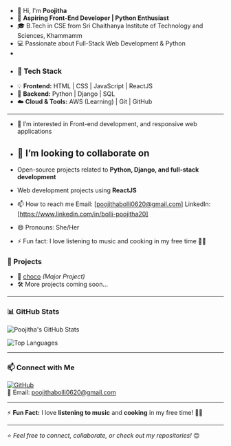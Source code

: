 - 👋 Hi, I'm **Poojitha**
- 🚀 **Aspiring Front-End Developer | Python Enthusiast**
- 🎓 B.Tech in CSE from Sri Chaithanya Institute of Technology and Sciences, Khammamm
- 💻 Passionate about Full-Stack Web Development & Python
- 
- ### 🚀 Tech Stack
- 💡 **Frontend:** HTML | CSS | JavaScript | ReactJS  
- 🔧 **Backend:** Python | Django | SQL  
- ☁️ **Cloud & Tools:** AWS (Learning) | Git | GitHub
  
---  
- 👀 I’m interested in Front-end development, and responsive web applications
- ## 💞️ I’m looking to collaborate on
- Open-source projects related to **Python, Django, and full-stack development**  
- Web development projects using **ReactJS**  

- 📫 How to reach me Email: [poojithabolli0620@gmail.com]
      LinkedIn: [https://www.linkedin.com/in/bolli-poojitha20]
- 😄 Pronouns: She/Her
- ⚡ Fun fact: I love listening to music and cooking in my free time 🎵🍳



### 📌 Projects
- 🔗 [choco](#) *(Major Project)*  
- 🛠 More projects coming soon...  

---

### 📊 GitHub Stats

![Poojitha's GitHub Stats](https://github-readme-stats.vercel.app/api?username=Poojitha-0620&show_icons=true&theme=radical)

![Top Languages](https://github-readme-stats.vercel.app/api/top-langs/?username=Poojitha-0620&layout=compact&theme=radical)

---

### 📫 Connect with Me
[![GitHub](https://img.shields.io/badge/GitHub-000?style=for-the-badge&logo=github&logoColor=white)](https://github.com/Poojitha-0620)  
📧 Email: poojithabolli0620@gmail.com 

---

⚡ **Fun Fact:** I love **listening to music** and **cooking** in my free time! 🎵🍳  

---

⭐️ _Feel free to connect, collaborate, or check out my repositories!_ 😊



<!---
Poojitha-0620/Poojitha-0620 is a ✨ special ✨ repository because its `README.md` (this file) appears on your GitHub profile.
You can click the Preview link to take a look at your changes.
--->
